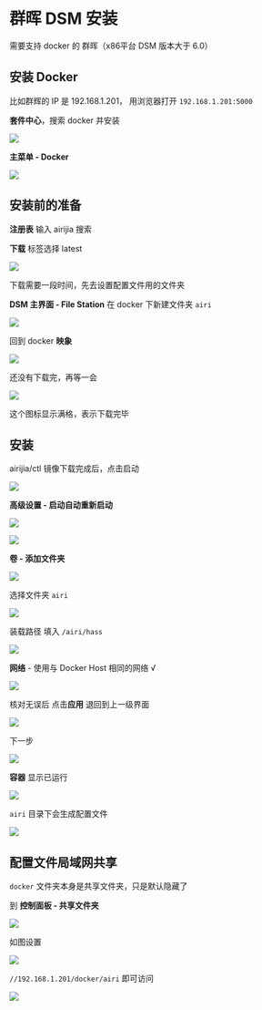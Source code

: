 # 群晖 DSM 安装

需要支持 docker 的 群晖（x86平台 DSM 版本大于 6.0）


## 安装 Docker

比如群辉的 IP 是 192.168.1.201， 用浏览器打开 `192.168.1.201:5000`

**套件中心**，搜索 docker 并安装

![](https://ws1.sinaimg.cn/large/007fN5Xegy1fx6fud1879j30se0iwdnw.jpg)

**主菜单 - Docker**

![](https://ws1.sinaimg.cn/large/007fN5Xegy1fx6fuqvgzmj30pi0n3qcf.jpg)





## 安装前的准备



**注册表** 输入 airijia 搜索

**下载** 标签选择 latest

![](https://ws1.sinaimg.cn/large/007fN5Xegy1fx6fvabn3tj30st0c9wh3.jpg)


下载需要一段时间，先去设置配置文件用的文件夹


**DSM 主界面  - File Station**
在 docker 下新建文件夹 `airi`

![](https://ws1.sinaimg.cn/large/007fN5Xegy1fx6g0scu53j30pc0h5q39.jpg)



回到 docker **映象**


![](https://ws1.sinaimg.cn/large/007fN5Xegy1fx6g231nnoj311y0jcaau.jpg)


还没有下载完，再等一会


![](https://ws1.sinaimg.cn/large/007fN5Xegy1fx6g2xwik2j312f0foq3w.jpg)


这个图标显示满格，表示下载完毕


## 安装

airijia/ctl 镜像下载完成后，点击启动

![](https://ws1.sinaimg.cn/large/007fN5Xegy1fwsfjh59n8j31240kv75e.jpg)

**高级设置 - 启动自动重新启动**

![](https://ws1.sinaimg.cn/large/007fN5Xegy1fwsfk52ritj30pj0il40a.jpg)



![](https://ws1.sinaimg.cn/large/007fN5Xegy1fx6g657v2bj30n70jlt96.jpg)


**卷 - 添加文件夹**

![](https://ws1.sinaimg.cn/large/007fN5Xegy1fwsfkosqi4j30no0jhmxk.jpg)

选择文件夹 `airi` 

![](https://ws1.sinaimg.cn/large/007fN5Xegy1fx6g48n9v1j30hc0deq2z.jpg)


装载路径 填入 `/airi/hass`

![](https://ws1.sinaimg.cn/large/007fN5Xegy1fx6h3y64ebj30me0jfmxk.jpg)


**网络** - 使用与 Docker Host 相同的网络 √

![](https://ws1.sinaimg.cn/large/007fN5Xegy1fwsfouwv4uj30od0jmmxx.jpg)


核对无误后 点击**应用** 退回到上一级界面

![](https://ws1.sinaimg.cn/large/007fN5Xegy1fx6gd4umrwj30ox0hm764.jpg)


下一步

![](https://ws1.sinaimg.cn/large/007fN5Xegy1fwsfql3u0aj30qk0ikdhn.jpg)

**容器** 显示已运行

![](https://ws1.sinaimg.cn/large/007fN5Xegy1fx6g92vl92j31260kejs8.jpg)


`airi` 目录下会生成配置文件


![](https://ws1.sinaimg.cn/large/007fN5Xegy1fx6ginb2baj30o20f7q3p.jpg)



## 配置文件局域网共享

`docker` 文件夹本身是共享文件夹，只是默认隐藏了

到 **控制面板 - 共享文件夹**


![](https://ws1.sinaimg.cn/large/007fN5Xegy1fx6gs5ho4lj30x70je3zl.jpg)



如图设置

![](https://ws1.sinaimg.cn/large/007fN5Xegy1fx6gt3w65sj30u80jsgmg.jpg)


`//192.168.1.201/docker/airi` 即可访问


![](https://ws1.sinaimg.cn/large/007fN5Xegy1fx6gurv0soj30qe0feab1.jpg)